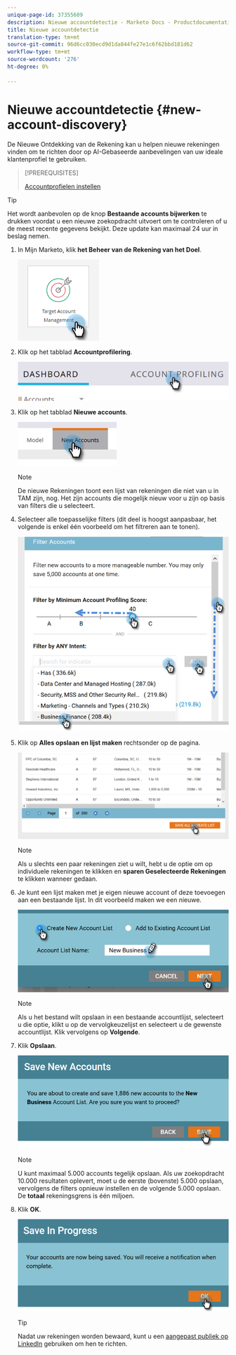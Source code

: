 ```yaml
---
unique-page-id: 37355609
description: Nieuwe accountdetectie - Marketo Docs - Productdocumentatie
title: Nieuwe accountdetectie
translation-type: tm+mt
source-git-commit: 96d6cc030ecd9d1da844fe27e1c6f62bbd181d62
workflow-type: tm+mt
source-wordcount: '276'
ht-degree: 0%

---
```



# Nieuwe accountdetectie {#new-account-discovery}

De Nieuwe Ontdekking van de Rekening kan u helpen nieuwe rekeningen vinden om te richten door op AI-Gebaseerde aanbevelingen van uw ideale klantenprofiel te gebruiken.

>[!PREREQUISITES]
>
>[Accountprofielen instellen](/help/marketo/product-docs/target-account-management/account-profiling/setting-up-account-profiling.md)

>[!TIP]
>
>Het wordt aanbevolen op de knop **Bestaande accounts bijwerken** te drukken voordat u een nieuwe zoekopdracht uitvoert om te controleren of u de meest recente gegevens bekijkt. Deze update kan maximaal 24 uur in beslag nemen.

1. In Mijn Marketo, klik **het Beheer van de Rekening van het Doel**.

   ![](assets/new-account-discovery-1.png)

1. Klik op het tabblad **Accountprofilering**.

   ![](assets/two-2.png)

1. Klik op het tabblad **Nieuwe accounts**.

   ![](assets/three-1.png)

   >[!NOTE]
   >
   >De nieuwe Rekeningen toont een lijst van rekeningen die niet van u in TAM zijn, nog. Het zijn accounts die mogelijk nieuw voor u zijn op basis van filters die u selecteert.

1. Selecteer alle toepasselijke filters (dit deel is hoogst aanpasbaar, het volgende is enkel één voorbeeld om het filtreren aan te tonen).

   ![](assets/four-1.png)

1. Klik op **Alles opslaan en lijst maken** rechtsonder op de pagina.

   ![](assets/five-1.png)

   >[!NOTE]
   >
   >Als u slechts een paar rekeningen ziet u wilt, hebt u de optie om op individuele rekeningen te klikken en **sparen Geselecteerde Rekeningen** te klikken wanneer gedaan.

1. Je kunt een lijst maken met je eigen nieuwe account of deze toevoegen aan een bestaande lijst. In dit voorbeeld maken we een nieuwe.

   ![](assets/six-1.png)

   >[!NOTE]
   >
   >Als u het bestand wilt opslaan in een bestaande accountlijst, selecteert u die optie, klikt u op de vervolgkeuzelijst en selecteert u de gewenste accountlijst. Klik vervolgens op **Volgende**.

1. Klik **Opslaan**.

   ![](assets/seven-1.png)

   >[!NOTE]
   >
   >U kunt maximaal 5.000 accounts tegelijk opslaan. Als uw zoekopdracht 10.000 resultaten oplevert, moet u de eerste (bovenste) 5.000 opslaan, vervolgens de filters opnieuw instellen en de volgende 5.000 opslaan. De **totaal** rekeningsgrens is één miljoen.

1. Klik **OK**.

   ![](assets/eight.png)

   >[!TIP]
   >
   >Nadat uw rekeningen worden bewaard, kunt u een [aangepast publiek op LinkedIn](/help/marketo/product-docs/target-account-management/target/create-a-matched-audience-on-linkedin.md) gebruiken om hen te richten.

